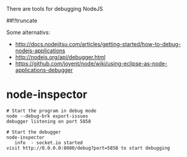There are tools for debugging NodeJS

[meta:author]: <> (Jonas Colmsjo)
[meta:title]: <> (Debugging nodejs)
[meta:date]: <> (2012-10-10)
[meta:nested:key]: <> (Metadata value)

##!!truncate


Some alternativs:

 * http://docs.nodejitsu.com/articles/getting-started/how-to-debug-nodejs-applications
 * http://nodejs.org/api/debugger.html
 * https://github.com/joyent/node/wiki/using-eclipse-as-node-applications-debugger

# node-inspector



```
# Start the program in debug mode
node --debug-brk export-issues 
debugger listening on port 5858

# Start the debugger
node-inspector
   info  - socket.io started
visit http://0.0.0.0:8080/debug?port=5858 to start debugging

```
